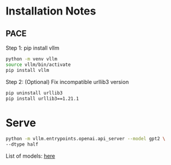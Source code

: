 # Installation Notes

## PACE

Step 1: pip install vllm
```bash
python -m venv vllm
source vllm/bin/activate
pip install vllm
```
Step 2: (Optional) Fix incompatible urllib3 version
```bash
pip uninstall urllib3
pip install urllib3==1.21.1
```

# Serve

```bash
python -m vllm.entrypoints.openai.api_server --model gpt2 \
--dtype half
```

List of models: [here](https://docs.vllm.ai/en/latest/models/supported_models.html#supported-models)

